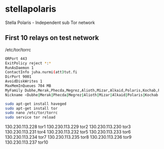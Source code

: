 # stellapolaris
Stella Polaris - Independent sub Tor network

First 10 relays on test network
-------------------------------

/etc/tor/torrc

```sh
ORPort 443
ExitPolicy reject *:*
RunAsDaemon 1
ContactInfo juha.nurmi(att)tut.fi
DirPort 9001
AvoidDiskWrites 1
MaxMemInQueues 704 MB
MyFamily Dubhe,Merak,Phecda,Megrez,Alioth,Mizar,Alkaid,Polaris,Kochab,Pherkad
Nickname <Dubhe|Merak|Phecda|Megrez|Alioth|Mizar|Alkaid|Polaris|Kochab|Pherkad>
```

```sh
sudo apt-get install haveged
sudo apt-get install tor
sudo nano /etc/tor/torrc
sudo service tor reload
```

130.230.113.228 tor1
130.230.113.229 tor2
130.230.113.230 tor3
130.230.113.231 tor4
130.230.113.232 tor5
130.230.113.233 tor6
130.230.113.234 tor7
130.230.113.235 tor8
130.230.113.236 tor9
130.230.113.237 tor10

